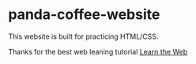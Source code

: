 # panda-coffee-website

This website is built for practicing HTML/CSS.

Thanks for the best web leaning tutorial [Learn the Web](https://learn-the-web.algonquindesign.ca)
